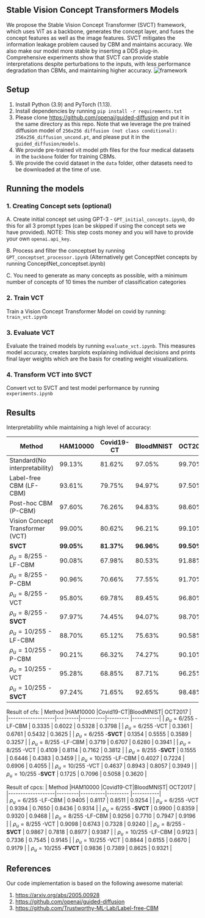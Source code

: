 ## Stable Vision Concept Transformers Models
 We propose the Stable Vision Concept Transformer (SVCT) framework, which uses ViT as a backbone, generates the concept layer, and fuses the concept features as well as the image features. SVCT mitigates the information leakage problem caused by CBM and maintains accuracy. We also make our model more stable by inserting a DDS plug-in. Comprehensive experiments show that SVCT can provide stable interpretations despite perturbations to the inputs, with less performance degradation than CBMs, and maintaining higher accuracy.
![framework](https://github.com/HuaGuaiGuai/Faithful-Vision-Concept-Transformers/assets/115633787/e4409afe-47cb-45f3-890a-7dc256e7655e)


## Setup
1. Install Python (3.9) and PyTorch (1.13).
2. Install dependencies by running `pip install -r requirements.txt`
3. Please clone https://github.com/openai/guided-diffusion and put it in the same directory as this repo. Note that we leverage the pre trained diffusion model of `256x256 diffusion (not class conditional): 256x256_diffusion_uncond.pt`, and please put it in the `guided_diffusion/models`.  
4. We provide pre-trained vit model pth files for the four medical datasets in the `backbone` folder for training CBMs.
5. We provide the covid dataset in the `data` folder, other datasets need to be downloaded at the time of use.


## Running the models

### 1. Creating Concept sets (optional)
A. Create initial concept set using GPT-3 - `GPT_initial_concepts.ipynb`, do this for all 3 prompt types (can be skipped if using the concept sets we have provided). NOTE: This step costs money and you will have to provide your own `openai.api_key`.

B. Process and filter the conceptset by running `GPT_conceptset_processor.ipynb` (Alternatively get ConceptNet concepts by running ConceptNet_conceptset.ipynb)

C. You need to generate as many concepts as possible, with a minimum number of concepts of 10 times the number of classification categories

### 2. Train VCT 
Train a Vision Concept Transformer Model on covid by running:  `train_vct.ipynb`

### 3. Evaluate VCT

Evaluate the trained models by running `evaluate_vct.ipynb`. This measures model accuracy, creates barplots explaining individual decisions and prints final layer weights which are the basis for creating weight visualizations.

### 4. Transform VCT into SVCT
Convert vct to SVCT and test model performance by running `experiments.ipynb`

## Results

Interpretability while maintaining a high level of accuracy:

|           Method  |HAM10000 |Covid19-CT|BloodMNIST|  OCT2017  |          
|-------------------|---------|----------|--------- |-----------|
|Standard(No interpretability)   | 99.13%  | 81.62%   | 97.05%   | 99.70%    |
| Label-free CBM (LF-CBM)        | 93.61%  | 79.75%   | 94.97%   | 97.50%    |
| Post-hoc CBM (P-CBM)           | 97.60%  | 76.26%   | 94.83%   | 98.60%    |
|Vision Concept Transformer (VCT)| 99.00%  | 80.62%   | 96.21%   | 99.10%    |
| **SVCT**                       | **99.05%**  | **81.37%**   | **96.96%**   | **99.50%**    |
| $\rho_u = 8/255$ - LF-CBM      | 90.08%  | 67.98%   | 80.53%   | 91.88%$   |
| $\rho_u = 8/255$ - P-CBM       | 90.96%  | 70.66%   | 77.55%   | 91.70%    |
| $\rho_u = 8/255$ - VCT         | 95.80%  | 69.78%   | 89.45%   | 96.80%    |
| $\rho_u = 8/255$ -**SVCT**     | 97.97%  | 74.45%   | 94.07%   | 98.70%    |
| $\rho_u = 10/255$ - LF-CBM     | 88.70%  | 65.12%   | 75.63%   | 90.58%    |
| $\rho_u = 10/255$ - P-CBM      | 90.21%  | 66.32%   | 74.27%   | 90.10%    |
| $\rho_u = 10/255$ - VCT        | 95.28%  | 68.85%   | 87.71%   | 96.25%    |
| $\rho_u = 10/255$ -**SVCT**    | 97.24%  | 71.65%   | 92.65%   | 98.48%    |

Result of cfs: 
|           Method  |HAM10000 |Covid19-CT|BloodMNIST|  OCT2017  |          
|-------------------|---------|----------|--------- |-----------|
| $\rho_u = 6/255$ -LF-CBM       | 0.3335  | 0.6022   | 0.5328   | 0.3798    |
| $\rho_u = 6/255$ -VCT          | 0.3361  | 0.6761   | 0.5432   | 0.3625    |
| $\rho_u = 6/255$ -**SVCT**     | 0.1354  | 0.5555   | 0.3589   | 0.3257    |
| $\rho_u = 8/255$ -LF-CBM       | 0.3719  | 0.6707   | 0.6280   | 0.3941    |
| $\rho_u = 8/255$ -VCT          | 0.4109  | 0.8114   | 0.7162   | 0.3812    |
| $\rho_u = 8/255$ -**SVCT**     | 0.1555  | 0.6446   | 0.4383   | 0.3459    |
| $\rho_u = 10/255$ -LF-CBM      | 0.4027  | 0.7224   | 0.6906   | 0.4055    |
| $\rho_u = 10/255$ -VCT         | 0.4637  | 0.8943   | 0.8057   | 0.3949    |
| $\rho_u = 10/255$ -**SVCT**    | 0.1725  | 0.7096   | 0.5058   | 0.3620    |

Result of cpcs:
|           Method  |HAM10000 |Covid19-CT|BloodMNIST|  OCT2017  |          
|-------------------|---------|----------|--------- |-----------|       
| $\rho_u = 6/255$ -LF-CBM       | 0.9405  | 0.8117   | 0.8511   | 0.9254    |
| $\rho_u = 6/255$ -VCT          | 0.9394  | 0.7650   | 0.8436   | 0.9314    |
| $\rho_u = 6/255$ -**SVCT**     | 0.9900  | 0.8359   | 0.9320   | 0.9468    |
| $\rho_u = 8/255$ -LF-CBM       | 0.9256  | 0.7710   | 0.7947   | 0.9196    |
| $\rho_u = 8/255$ -VCT          | 0.9098  | 0.6743   | 0.7328   | 0.9240    |
| $\rho_u = 8/255$ -**SVCT**     | 0.9867  | 0.7818   | 0.8977   | 0.9387    |
| $\rho_u = 10/255$ -LF-CBM      | 0.9123  | 0.7336   | 0.7545   | 0.9145    |
| $\rho_u = 10/255$ -VCT         | 0.8844  | 0.6155   | 0.6670   | 0.9179    |
| $\rho_u = 10/255$ -**FVCT**    | 0.9836  | 0.7389   | 0.8625   | 0.9321    |

## References

Our code implementation is based on the following awesome material:

1. https://arxiv.org/abs/2005.00928
2. https://github.com/openai/guided-diffusion
3. https://github.com/Trustworthy-ML-Lab/Label-free-CBM
